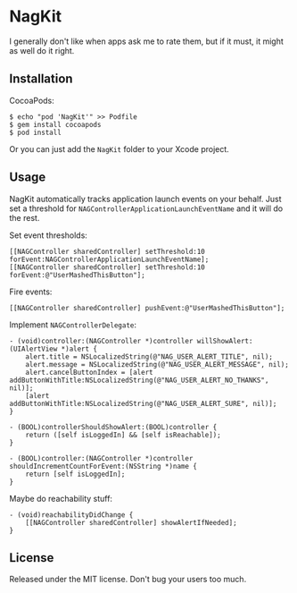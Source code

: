 # NagKit

I generally don't like when apps ask me to rate them, but if it must, it might as well do it right.

## Installation

CocoaPods:

    $ echo "pod 'NagKit'" >> Podfile
    $ gem install cocoapods
    $ pod install

Or you can just add the `NagKit` folder to your Xcode project.

## Usage

NagKit automatically tracks application launch events on your behalf. Just set a threshold for `NAGControllerApplicationLaunchEventName` and it will do the rest.

Set event thresholds:

    [[NAGController sharedController] setThreshold:10 forEvent:NAGControllerApplicationLaunchEventName];
    [[NAGController sharedController] setThreshold:10 forEvent:@"UserMashedThisButton"];

Fire events:

    [[NAGController sharedController] pushEvent:@"UserMashedThisButton"];

Implement `NAGControllerDelegate`:

    - (void)controller:(NAGController *)controller willShowAlert:(UIAlertView *)alert {
        alert.title = NSLocalizedString(@"NAG_USER_ALERT_TITLE", nil);
        alert.message = NSLocalizedString(@"NAG_USER_ALERT_MESSAGE", nil);
        alert.cancelButtonIndex = [alert addButtonWithTitle:NSLocalizedString(@"NAG_USER_ALERT_NO_THANKS", nil)];
        [alert addButtonWithTitle:NSLocalizedString(@"NAG_USER_ALERT_SURE", nil)];
    }
    
    - (BOOL)controllerShouldShowAlert:(BOOL)controller {
        return ([self isLoggedIn] && [self isReachable]);
    }
    
    - (BOOL)controller:(NAGController *)controller shouldIncrementCountForEvent:(NSString *)name {
        return [self isLoggedIn];
    }

Maybe do reachability stuff:

    - (void)reachabilityDidChange {
        [[NAGController sharedController] showAlertIfNeeded];
    }

## License

Released under the MIT license. Don't bug your users too much.
